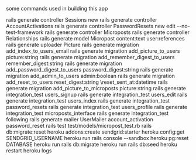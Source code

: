 some commands used in building this app

rails generate controller Sessions new
rails generate controller AccountActivations
rails generate controller PasswordResets new edit --no-test-framework
rails generate controller Microposts
rails generate controller Relationships
rails generate model Micropost content:text user:references
rails generate uploader Picture
rails generate migration add_index_to_users_email
rails generate migration add_picture_to_users picture:string
rails generate migration add_remember_digest_to_users remember_digest:string
rails generate migration add_password_digest_to_users password_digest:string
rails generate migration add_admin_to_users admin:boolean
rails generate migration add_reset_to_users reset_digest:string \reset_sent_at:datetime
rails generate migration add_picture_to_microposts picture:string
rails generate integration_test users_signup
rails generate integration_test users_edit
rails generate integration_test users_index
rails generate integration_test password_resets
rails generate integration_test users_profile
rails generate integration_test microposts_interface
rails generate integration_test following
rails generate mailer UserMailer account_activation password_reset
rails test test/models/micropost_test.rb
rails db:migrate:reset
heroku addons:create sendgrid:starter
heroku config:get SENDGRID_USERNAME
heroku run rails console --sandbox
heroku pg:reset DATABASE
heroku run rails db:migrate
heroku run rails db:seed
heroku restart
heroku logs
